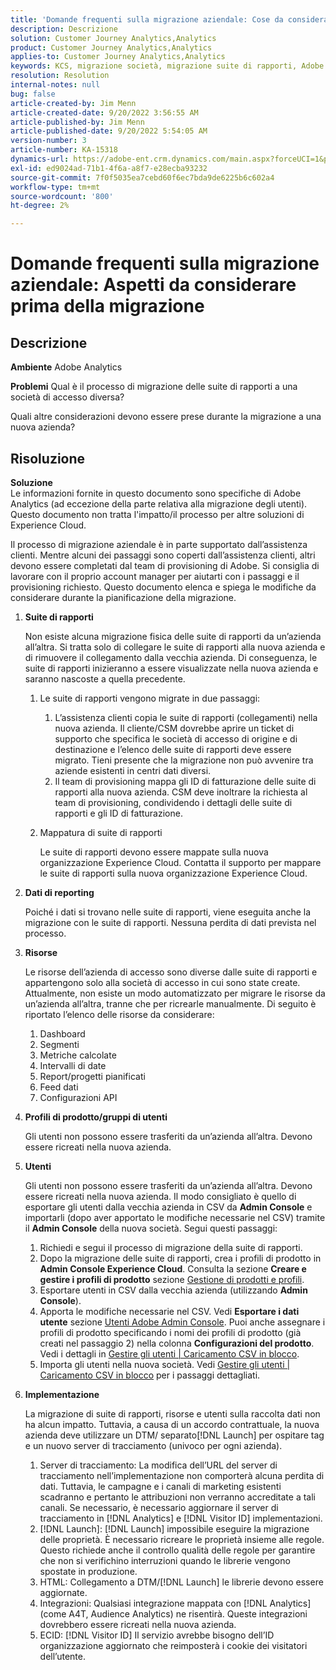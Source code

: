 ```yaml
---
title: 'Domande frequenti sulla migrazione aziendale: Cose da considerare prima della migrazione"'
description: Descrizione
solution: Customer Journey Analytics,Analytics
product: Customer Journey Analytics,Analytics
applies-to: Customer Journey Analytics,Analytics
keywords: KCS, migrazione società, migrazione suite di rapporti, Adobe Analytics, Admin Console, FAQ, nuova azienda, provisioning, CSM, account manager
resolution: Resolution
internal-notes: null
bug: false
article-created-by: Jim Menn
article-created-date: 9/20/2022 3:56:55 AM
article-published-by: Jim Menn
article-published-date: 9/20/2022 5:54:05 AM
version-number: 3
article-number: KA-15318
dynamics-url: https://adobe-ent.crm.dynamics.com/main.aspx?forceUCI=1&pagetype=entityrecord&etn=knowledgearticle&id=9a7b9741-9838-ed11-9db1-0022480866ad
exl-id: ed9024ad-71b1-4f6a-a8f7-e28ecba93232
source-git-commit: 7f0f5035ea7cebd60f6ec7bda9de6225b6c602a4
workflow-type: tm+mt
source-wordcount: '800'
ht-degree: 2%

---
```


# Domande frequenti sulla migrazione aziendale: Aspetti da considerare prima della migrazione

## Descrizione


<b>Ambiente</b>
Adobe Analytics

<b>Problemi</b>
Qual è il processo di migrazione delle suite di rapporti a una società di accesso diversa?

Quali altre considerazioni devono essere prese durante la migrazione a una nuova azienda?


## Risoluzione


<b>Soluzione</b>
<br>Le informazioni fornite in questo documento sono specifiche di Adobe Analytics (ad eccezione della parte relativa alla migrazione degli utenti). Questo documento non tratta l&#39;impatto/il processo per altre soluzioni di Experience Cloud.<br>




Il processo di migrazione aziendale è in parte supportato dall’assistenza clienti. Mentre alcuni dei passaggi sono coperti dall’assistenza clienti, altri devono essere completati dal team di provisioning di Adobe. Si consiglia di lavorare con il proprio account manager per aiutarti con i passaggi e il provisioning richiesto. Questo documento elenca e spiega le modifiche da considerare durante la pianificazione della migrazione.

1. <b>Suite di rapporti</b>

   Non esiste alcuna migrazione fisica delle suite di rapporti da un’azienda all’altra. Si tratta solo di collegare le suite di rapporti alla nuova azienda e di rimuovere il collegamento dalla vecchia azienda. Di conseguenza, le suite di rapporti inizieranno a essere visualizzate nella nuova azienda e saranno nascoste a quella precedente.

   1. Le suite di rapporti vengono migrate in due passaggi:
      1. L’assistenza clienti copia le suite di rapporti (collegamenti) nella nuova azienda. Il cliente/CSM dovrebbe aprire un ticket di supporto che specifica le società di accesso di origine e di destinazione e l’elenco delle suite di rapporti deve essere migrato. Tieni presente che la migrazione non può avvenire tra aziende esistenti in centri dati diversi.
      2. Il team di provisioning mappa gli ID di fatturazione delle suite di rapporti alla nuova azienda. CSM deve inoltrare la richiesta al team di provisioning, condividendo i dettagli delle suite di rapporti e gli ID di fatturazione.
   2. Mappatura di suite di rapporti

      Le suite di rapporti devono essere mappate sulla nuova organizzazione Experience Cloud. Contatta il supporto per mappare le suite di rapporti sulla nuova organizzazione Experience Cloud.
2. <b>Dati di reporting</b>

   Poiché i dati si trovano nelle suite di rapporti, viene eseguita anche la migrazione con le suite di rapporti. Nessuna perdita di dati prevista nel processo.
3. <b>Risorse</b>

   Le risorse dell’azienda di accesso sono diverse dalle suite di rapporti e appartengono solo alla società di accesso in cui sono state create. Attualmente, non esiste un modo automatizzato per migrare le risorse da un’azienda all’altra, tranne che per ricrearle manualmente. Di seguito è riportato l’elenco delle risorse da considerare:

   1. Dashboard
   2. Segmenti
   3. Metriche calcolate 
   4. Intervalli di date
   5. Report/progetti pianificati
   6. Feed dati
   7. Configurazioni API
4. <b>Profili di prodotto/gruppi di utenti</b>

   Gli utenti non possono essere trasferiti da un’azienda all’altra. Devono essere ricreati nella nuova azienda.
5. <b>Utenti</b>

   Gli utenti non possono essere trasferiti da un’azienda all’altra. Devono essere ricreati nella nuova azienda. Il modo consigliato è quello di esportare gli utenti dalla vecchia azienda in CSV da <b>Admin Console</b> e importarli (dopo aver apportato le modifiche necessarie nel CSV) tramite il <b>Admin Console</b> della nuova società. Segui questi passaggi:

   1. Richiedi e segui il processo di migrazione della suite di rapporti.
   2. Dopo la migrazione delle suite di rapporti, crea i profili di prodotto in <b>Admin Console Experience Cloud</b>. Consulta la sezione <b>Creare e gestire i profili di prodotto</b> sezione [Gestione di prodotti e profili](https://helpx.adobe.com/in/enterprise/using/manage-products-and-profiles.html).
   3. Esportare utenti in CSV dalla vecchia azienda (utilizzando <b>Admin Console</b>).
   4. Apporta le modifiche necessarie nel CSV. Vedi <b>Esportare i dati utente</b> sezione [Utenti Adobe Admin Console](https://helpx.adobe.com/in/enterprise/using/users.html). Puoi anche assegnare i profili di prodotto specificando i nomi dei profili di prodotto (già creati nel passaggio 2) nella colonna <b>Configurazioni del prodotto</b>. Vedi i dettagli in [Gestire gli utenti | Caricamento CSV in blocco](https://helpx.adobe.com/in/enterprise/using/bulk-upload-users.html).
   5. Importa gli utenti nella nuova società. Vedi [Gestire gli utenti | Caricamento CSV in blocco](https://helpx.adobe.com/in/enterprise/using/bulk-upload-users.html) per i passaggi dettagliati.
6. <b>Implementazione</b>

   La migrazione di suite di rapporti, risorse e utenti sulla raccolta dati non ha alcun impatto. Tuttavia, a causa di un accordo contrattuale, la nuova azienda deve utilizzare un DTM/ separato[!DNL Launch] per ospitare tag e un nuovo server di tracciamento (univoco per ogni azienda).

   1. Server di tracciamento: La modifica dell’URL del server di tracciamento nell’implementazione non comporterà alcuna perdita di dati. Tuttavia, le campagne e i canali di marketing esistenti scadranno e pertanto le attribuzioni non verranno accreditate a tali canali. Se necessario, è necessario aggiornare il server di tracciamento in [!DNL Analytics] e [!DNL Visitor ID] implementazioni.
   2. [!DNL Launch]: [!DNL Launch] impossibile eseguire la migrazione delle proprietà. È necessario ricreare le proprietà insieme alle regole. Questo richiede anche il controllo qualità delle regole per garantire che non si verifichino interruzioni quando le librerie vengono spostate in produzione.
   3. HTML: Collegamento a DTM/[!DNL Launch] le librerie devono essere aggiornate.
   4. Integrazioni: Qualsiasi integrazione mappata con [!DNL Analytics] (come A4T, Audience Analytics) ne risentirà. Queste integrazioni dovrebbero essere ricreati nella nuova azienda.
   5. ECID: [!DNL Visitor ID] Il servizio avrebbe bisogno dell’ID organizzazione aggiornato che reimposterà i cookie dei visitatori dell’utente.
